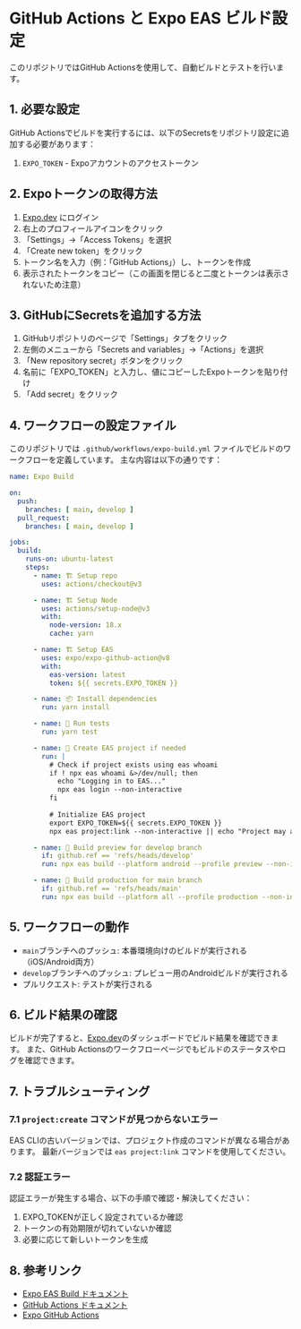 <!-- markdownlint-disable MD034 -->
# GitHub Actions と Expo EAS ビルド設定

このリポジトリではGitHub Actionsを使用して、自動ビルドとテストを行います。

## 1. 必要な設定

GitHub Actionsでビルドを実行するには、以下のSecretsをリポジトリ設定に追加する必要があります：

1. `EXPO_TOKEN` - Expoアカウントのアクセストークン

## 2. Expoトークンの取得方法

1. [Expo.dev](https://expo.dev) にログイン
2. 右上のプロフィールアイコンをクリック
3. 「Settings」→「Access Tokens」を選択
4. 「Create new token」をクリック
5. トークン名を入力（例：「GitHub Actions」）し、トークンを作成
6. 表示されたトークンをコピー（この画面を閉じると二度とトークンは表示されないため注意）

## 3. GitHubにSecretsを追加する方法

1. GitHubリポジトリのページで「Settings」タブをクリック
2. 左側のメニューから「Secrets and variables」→「Actions」を選択
3. 「New repository secret」ボタンをクリック
4. 名前に「EXPO_TOKEN」と入力し、値にコピーしたExpoトークンを貼り付け
5. 「Add secret」をクリック

## 4. ワークフローの設定ファイル

このリポジトリでは `.github/workflows/expo-build.yml` ファイルでビルドのワークフローを定義しています。
主な内容は以下の通りです：

```yaml
name: Expo Build

on:
  push:
    branches: [ main, develop ]
  pull_request:
    branches: [ main, develop ]

jobs:
  build:
    runs-on: ubuntu-latest
    steps:
      - name: 🏗 Setup repo
        uses: actions/checkout@v3

      - name: 🏗 Setup Node
        uses: actions/setup-node@v3
        with:
          node-version: 18.x
          cache: yarn

      - name: 🏗 Setup EAS
        uses: expo/expo-github-action@v8
        with:
          eas-version: latest
          token: ${{ secrets.EXPO_TOKEN }}

      - name: 📦 Install dependencies
        run: yarn install

      - name: 🧪 Run tests
        run: yarn test

      - name: 📝 Create EAS project if needed
        run: |
          # Check if project exists using eas whoami
          if ! npx eas whoami &>/dev/null; then
            echo "Logging in to EAS..."
            npx eas login --non-interactive
          fi
          
          # Initialize EAS project
          export EXPO_TOKEN=${{ secrets.EXPO_TOKEN }}
          npx eas project:link --non-interactive || echo "Project may already exist, continuing..."

      - name: 🚀 Build preview for develop branch
        if: github.ref == 'refs/heads/develop'
        run: npx eas build --platform android --profile preview --non-interactive --no-wait

      - name: 🚀 Build production for main branch
        if: github.ref == 'refs/heads/main'
        run: npx eas build --platform all --profile production --non-interactive --no-wait
```

## 5. ワークフローの動作

- `main`ブランチへのプッシュ: 本番環境向けのビルドが実行される（iOS/Android両方）
- `develop`ブランチへのプッシュ: プレビュー用のAndroidビルドが実行される
- プルリクエスト: テストが実行される

## 6. ビルド結果の確認

ビルドが完了すると、[Expo.dev](https://expo.dev)のダッシュボードでビルド結果を確認できます。
また、GitHub Actionsのワークフローページでもビルドのステータスやログを確認できます。

## 7. トラブルシューティング

### 7.1 `project:create` コマンドが見つからないエラー

EAS CLIの古いバージョンでは、プロジェクト作成のコマンドが異なる場合があります。
最新バージョンでは `eas project:link` コマンドを使用してください。

### 7.2 認証エラー

認証エラーが発生する場合、以下の手順で確認・解決してください：

1. EXPO_TOKENが正しく設定されているか確認
2. トークンの有効期限が切れていないか確認
3. 必要に応じて新しいトークンを生成

## 8. 参考リンク

- [Expo EAS Build ドキュメント](https://docs.expo.dev/build/introduction/)
- [GitHub Actions ドキュメント](https://docs.github.com/actions)
- [Expo GitHub Actions](https://github.com/expo/expo-github-action)
